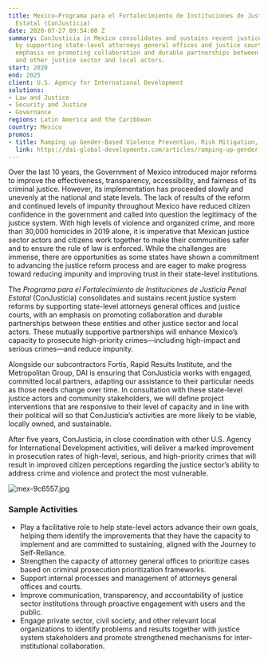 ```yaml
---
title: Mexico—Programa para el Fortalecimiento de Instituciones de Justicia Penal
  Estatal (ConJusticia)
date: 2020-07-27 09:54:00 Z
summary: ConJusticia in Mexico consolidates and sustains recent justice system reforms
  by supporting state-level attorneys general offices and justice courts, with an
  emphasis on promoting collaboration and durable partnerships between these entities
  and other justice sector and local actors.
start: 2020
end: 2025
client: U.S. Agency for International Development
solutions:
- Law and Justice
- Security and Justice
- Governance
regions: Latin America and the Caribbean
country: Mexico
promos:
- title: Ramping up Gender-Based Violence Prevention, Risk Mitigation, and Response
  link: https://dai-global-developments.com/articles/ramping-up-gender-based-violence-prevention-risk-mitigation-and-response
---
```


Over the last 10 years, the Government of Mexico introduced major reforms to improve the effectiveness, transparency, accessibility, and fairness of its criminal justice. However, its implementation has proceeded slowly and unevenly at the national and state levels. The lack of results of the reform and continued levels of impunity throughout Mexico have reduced citizen confidence in the government and called into question the legitimacy of the justice system. With high levels of violence and organized crime, and more than 30,000 homicides in 2019 alone, it is imperative that Mexican justice sector actors and citizens work together to make their communities safer and to ensure the rule of law is enforced. While the challenges are immense, there are opportunities as some states have shown a commitment to advancing the justice reform process and are eager to make progress toward reducing impunity and improving trust in their state-level institutions.

The *Programa para el Fortalecimiento de Instituciones de Justicia Penal Estatal* (ConJusticia) consolidates and sustains recent justice system reforms by supporting state-level attorneys general offices and justice courts, with an emphasis on promoting collaboration and durable partnerships between these entities and other justice sector and local actors. These mutually supportive partnerships will enhance Mexico’s capacity to prosecute high-priority crimes—including high-impact and serious crimes—and reduce impunity.

Alongside our subcontractors Fortis, Rapid Results Institute, and the Metropolitan Group, DAI is ensuring that ConJusticia works with engaged, committed local partners, adapting our assistance to their particular needs as those needs change over time. In consultation with these state-level justice actors and community stakeholders, we will define project interventions that are responsive to their level of capacity and in line with their political will so that ConJusticia’s activities are more likely to be viable, locally owned, and sustainable.

After five years, ConJusticia, in close coordination with other U.S. Agency for International Development activities, will deliver a marked improvement in prosecution rates of high-level, serious, and high-priority crimes that will result in improved citizen perceptions regarding the justice sector’s ability to address crime and violence and protect the most vulnerable.

![mex-9c6557.jpg](/uploads/mex-9c6557.jpg)

### Sample Activities

* Play a facilitative role to help state-level actors advance their own goals, helping them identify the improvements that they have the capacity to implement and are committed to sustaining, aligned with the Journey to Self-Reliance.
* Strengthen the capacity of attorney general offices to prioritize cases based on criminal prosecution prioritization frameworks.
* Support internal processes and management of attorneys general offices and courts.
* Improve communication, transparency, and accountability of justice sector institutions through proactive engagement with users and the public.
* Engage private sector, civil society, and other relevant local organizations to identify problems and results together with justice system stakeholders and promote strengthened mechanisms for inter-institutional collaboration.